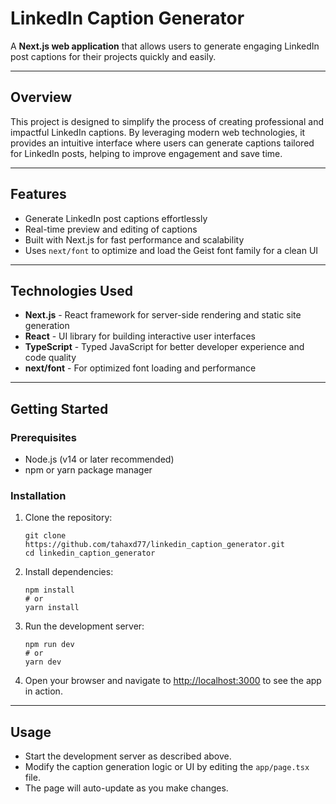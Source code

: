 
# LinkedIn Caption Generator

A **Next.js web application** that allows users to generate engaging LinkedIn post captions for their projects quickly and easily.

---

## Overview

This project is designed to simplify the process of creating professional and impactful LinkedIn captions. By leveraging modern web technologies, it provides an intuitive interface where users can generate captions tailored for LinkedIn posts, helping to improve engagement and save time.

---

## Features

- Generate LinkedIn post captions effortlessly
- Real-time preview and editing of captions
- Built with Next.js for fast performance and scalability
- Uses `next/font` to optimize and load the Geist font family for a clean UI

---

## Technologies Used

- **Next.js** - React framework for server-side rendering and static site generation
- **React** - UI library for building interactive user interfaces
- **TypeScript** - Typed JavaScript for better developer experience and code quality
- **next/font** - For optimized font loading and performance

---

## Getting Started

### Prerequisites

- Node.js (v14 or later recommended)
- npm or yarn package manager

### Installation

1. Clone the repository:

   ```
   git clone https://github.com/tahaxd77/linkedin_caption_generator.git
   cd linkedin_caption_generator
   ```

2. Install dependencies:

   ```
   npm install
   # or
   yarn install
   ```

3. Run the development server:

   ```
   npm run dev
   # or
   yarn dev
   ```

4. Open your browser and navigate to [http://localhost:3000](http://localhost:3000) to see the app in action.

---

## Usage

- Start the development server as described above.
- Modify the caption generation logic or UI by editing the `app/page.tsx` file.
- The page will auto-update as you make changes.





```

